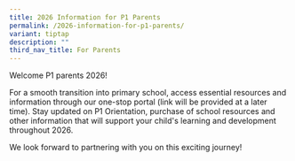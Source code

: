 ```yaml
---
title: 2026 Information for P1 Parents
permalink: /2026-information-for-p1-parents/
variant: tiptap
description: ""
third_nav_title: For Parents
---
```

<p>Welcome P1 parents 2026!</p>
<p>For a smooth transition into primary school, access essential resources
and information through our one-stop portal (link will be provided at a
later time). Stay updated on P1 Orientation, purchase of school resources
and other information that will support your child's learning and development
throughout 2026.</p>
<p>We look forward to partnering with you on this exciting journey!</p>